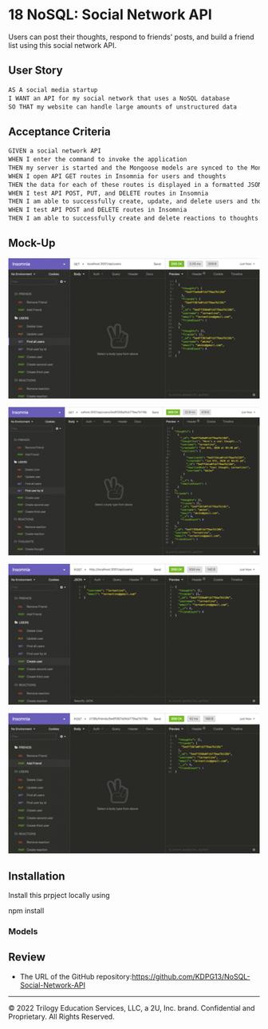 # 18 NoSQL: Social Network API

Users can post their thoughts, respond to friends' posts, and build a friend list using this social network API.


## User Story

```md
AS A social media startup
I WANT an API for my social network that uses a NoSQL database
SO THAT my website can handle large amounts of unstructured data
```


## Acceptance Criteria

```md
GIVEN a social network API
WHEN I enter the command to invoke the application
THEN my server is started and the Mongoose models are synced to the MongoDB database
WHEN I open API GET routes in Insomnia for users and thoughts
THEN the data for each of these routes is displayed in a formatted JSON
WHEN I test API POST, PUT, and DELETE routes in Insomnia
THEN I am able to successfully create, update, and delete users and thoughts in my database
WHEN I test API POST and DELETE routes in Insomnia
THEN I am able to successfully create and delete reactions to thoughts and add and remove friends to a user’s friend list
```


## Mock-Up



![Homework Demo 01](./Assets/18-nosql-homework-demo-01.gif)


![Homework Demo 02](./Assets/18-nosql-homework-demo-02.gif)


![Homework Demo 03](./Assets/18-nosql-homework-demo-03.gif)



![Homework Demo 04](./Assets/18-nosql-homework-demo-04.gif)



## Installation

Install this prpject locally using 

npm install
### Models


## Review



* The URL of the GitHub repository:https://github.com/KDPG13/NoSQL-Social-Network-API

- - -
© 2022 Trilogy Education Services, LLC, a 2U, Inc. brand. Confidential and Proprietary. All Rights Reserved.
